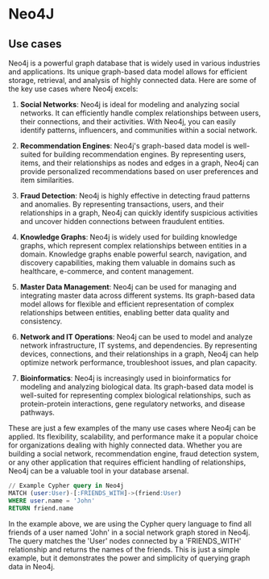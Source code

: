 # Neo4J

## Use cases

Neo4j is a powerful graph database that is widely used in various industries and applications. Its unique graph-based data model allows for efficient storage, retrieval, and analysis of highly connected data. Here are some of the key use cases where Neo4j excels:

1. **Social Networks**: Neo4j is ideal for modeling and analyzing social networks. It can efficiently handle complex relationships between users, their connections, and their activities. With Neo4j, you can easily identify patterns, influencers, and communities within a social network.

2. **Recommendation Engines**: Neo4j's graph-based data model is well-suited for building recommendation engines. By representing users, items, and their relationships as nodes and edges in a graph, Neo4j can provide personalized recommendations based on user preferences and item similarities.

3. **Fraud Detection**: Neo4j is highly effective in detecting fraud patterns and anomalies. By representing transactions, users, and their relationships in a graph, Neo4j can quickly identify suspicious activities and uncover hidden connections between fraudulent entities.

4. **Knowledge Graphs**: Neo4j is widely used for building knowledge graphs, which represent complex relationships between entities in a domain. Knowledge graphs enable powerful search, navigation, and discovery capabilities, making them valuable in domains such as healthcare, e-commerce, and content management.

5. **Master Data Management**: Neo4j can be used for managing and integrating master data across different systems. Its graph-based data model allows for flexible and efficient representation of complex relationships between entities, enabling better data quality and consistency.

6. **Network and IT Operations**: Neo4j can be used to model and analyze network infrastructure, IT systems, and dependencies. By representing devices, connections, and their relationships in a graph, Neo4j can help optimize network performance, troubleshoot issues, and plan capacity.

7. **Bioinformatics**: Neo4j is increasingly used in bioinformatics for modeling and analyzing biological data. Its graph-based data model is well-suited for representing complex biological relationships, such as protein-protein interactions, gene regulatory networks, and disease pathways.

These are just a few examples of the many use cases where Neo4j can be applied. Its flexibility, scalability, and performance make it a popular choice for organizations dealing with highly connected data. Whether you are building a social network, recommendation engine, fraud detection system, or any other application that requires efficient handling of relationships, Neo4j can be a valuable tool in your database arsenal.

```sql
// Example Cypher query in Neo4j
MATCH (user:User)-[:FRIENDS_WITH]->(friend:User)
WHERE user.name = 'John'
RETURN friend.name
```

In the example above, we are using the Cypher query language to find all friends of a user named 'John' in a social network graph stored in Neo4j. The query matches the 'User' nodes connected by a 'FRIENDS_WITH' relationship and returns the names of the friends. This is just a simple example, but it demonstrates the power and simplicity of querying graph data in Neo4j.
